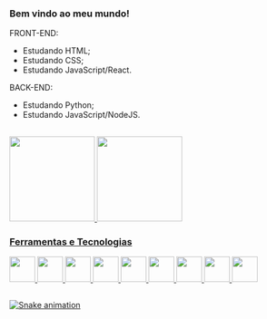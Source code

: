 ### Bem vindo ao meu mundo!

FRONT-END:
  - Estudando HTML;
  - Estudando CSS;
  - Estudando JavaScript/React.

BACK-END:
  - Estudando Python; 
  - Estudando JavaScript/NodeJS.
  
 ##
  
<div>
<a href="https://github.com/Meison-de-Jesus">
<img height="150em" src="https://github-readme-stats.vercel.app/api/top-langs/?username=Meison-de-Jesus&layout=compact&langs_count=7&theme=dracula"/>
<img height="150em" src="https://github-readme-stats.vercel.app/api?username=Meison-de-Jesus&show_icons=true&theme=dracula&include_all_commits=true&count_private=true"/>
</div>

### Ferramentas e Tecnologias

<img src="https://cdn.jsdelivr.net/gh/devicons/devicon/icons/git/git-original.svg" width="45" height="45"/>
<img src="https://cdn.jsdelivr.net/gh/devicons/devicon/icons/linux/linux-original.svg" width="45" height="45"/>
<img src="https://cdn.jsdelivr.net/gh/devicons/devicon/icons/c/c-original.svg" width="45" height="45"/>
<img src="https://cdn.jsdelivr.net/gh/devicons/devicon/icons/html5/html5-original.svg" width="45" height="45"/>
<img src="https://cdn.jsdelivr.net/gh/devicons/devicon/icons/css3/css3-original.svg" width="45" height="45"/>
<img src="https://cdn.jsdelivr.net/gh/devicons/devicon/icons/javascript/javascript-original.svg" width="45" height="45"/>
<img src="https://cdn.jsdelivr.net/gh/devicons/devicon/icons/react/react-original.svg" width="45" height="45"/>
<img src="https://cdn.jsdelivr.net/gh/devicons/devicon/icons/nodejs/nodejs-original.svg" width="45" height="45"/>
<img src="https://cdn.jsdelivr.net/gh/devicons/devicon/icons/python/python-original.svg" width="45" height="45"/>

##

![Snake animation](https://github.com/Meison-de-Jesus/Meison-de-Jesus/blob/output/github-contribution-grid-snake.svg)
